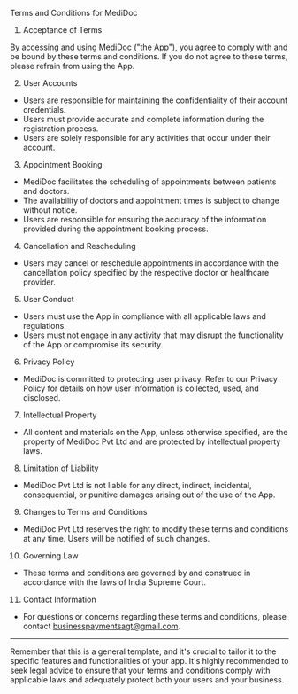 Terms and Conditions for MediDoc

1. Acceptance of Terms

By accessing and using MediDoc ("the App"), you agree to comply with and be bound by these terms and conditions. If you do not agree to these terms, please refrain from using the App.

2. User Accounts

- Users are responsible for maintaining the confidentiality of their account credentials.
- Users must provide accurate and complete information during the registration process.
- Users are solely responsible for any activities that occur under their account.

3. Appointment Booking

- MediDoc facilitates the scheduling of appointments between patients and doctors.
- The availability of doctors and appointment times is subject to change without notice.
- Users are responsible for ensuring the accuracy of the information provided during the appointment booking process.

4. Cancellation and Rescheduling

- Users may cancel or reschedule appointments in accordance with the cancellation policy specified by the respective doctor or healthcare provider.

5. User Conduct

- Users must use the App in compliance with all applicable laws and regulations.
- Users must not engage in any activity that may disrupt the functionality of the App or compromise its security.

6. Privacy Policy

- MediDoc is committed to protecting user privacy. Refer to our Privacy Policy for details on how user information is collected, used, and disclosed.

7. Intellectual Property

- All content and materials on the App, unless otherwise specified, are the property of MediDoc Pvt Ltd and are protected by intellectual property laws.

8. Limitation of Liability

- MediDoc Pvt Ltd is not liable for any direct, indirect, incidental, consequential, or punitive damages arising out of the use of the App.

9. Changes to Terms and Conditions

- MediDoc Pvt Ltd reserves the right to modify these terms and conditions at any time. Users will be notified of such changes.

10. Governing Law

- These terms and conditions are governed by and construed in accordance with the laws of India Supreme Court.

11. Contact Information

- For questions or concerns regarding these terms and conditions, please contact businesspaymentsagt@gmail.com.

---

Remember that this is a general template, and it's crucial to tailor it to the specific features and functionalities of your app. It's highly recommended to seek legal advice to ensure that your terms and conditions comply with applicable laws and adequately protect both your users and your business.
